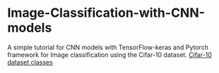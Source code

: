 # Image-Classification-with-CNN-models
A simple tutorial for CNN models with TensorFlow-keras and Pytorch framework for Image classification using the Cifar-10 dataset.
[Cifar-10 dataset classes](https://github.com/user-attachments/assets/f8ee80b9-00ae-400c-813e-9a04a6d540be)
